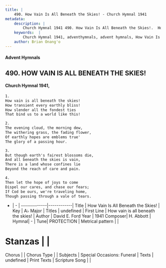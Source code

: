 ```yaml
---
title: |
    490. How Vain Is All Beneath the Skies! - Church Hymnal 1941
metadata:
    description: |
        Church Hymnal 1941 490. How Vain Is All Beneath the Skies!.  How vain is all beneath the skies!  How transient every earthly bliss!  How slender all the fondest ties  That bind us to a world like this! 
    keywords:  |
        Church Hymnal 1941, adventhymnals, advent hymnals, How Vain Is All Beneath the Skies!, How vain is all beneath the skies!. 
    author: Brian Onang'o
---
```


#### Advent Hymnals
## 490. HOW VAIN IS ALL BENEATH THE SKIES!
####  Church Hymnal 1941,

```txt
1.
How vain is all beneath the skies! 
How transient every earthly bliss! 
How slender all the fondest ties 
That bind us to a world like this! 

2.
The evening cloud, the morning dew, 
The withering grass, the fading flower, 
Of earthly hopes are emblems true' 
The glory of a passing hour. 

3.
But though earth's fairest blossoms die, 
And all beneath the skies is vain, 
There is a land whose confines lie 
Beyond the reach of care and pain. 

4.
Then let the hope of joys to come 
Dispel our cares, and chase our fears; 
If Cod be ours, we're traveling home, 
Though passing through a vale of tears.

```

- |   -  |
-------------|------------|
Title | How Vain Is All Beneath the Skies! |
Key | A♭ Major |
Titles | undefined |
First Line | How vain is all beneath the skies! |
Author | David E. Ford
Year | 1941
Composer| H. Abbott |
Hymnal|  - |
Tune| PROTECTION |
Metrical pattern | |
# Stanzas |  |
Chorus |  |
Chorus Type |  |
Subjects | Special Occasions: Funeral |
Texts | undefined |
Print Texts | 
Scripture Song |  |
    
